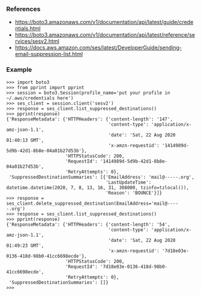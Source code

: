 ### References

* https://boto3.amazonaws.com/v1/documentation/api/latest/guide/credentials.html
* https://boto3.amazonaws.com/v1/documentation/api/latest/reference/services/sesv2.html
* https://docs.aws.amazon.com/ses/latest/DeveloperGuide/sending-email-suppression-list.html

### Example

```
>>> import boto3
>>> from pprint import pprint
>>> session = boto3.Session(profile_name='put your profile in ~/.aws/credentials here')
>>> ses_client = session.client('sesv2')
>>> response = ses_client.list_suppressed_destinations()
>>> pprint(response)
{'ResponseMetadata': {'HTTPHeaders': {'content-length': '147',
                                      'content-type': 'application/x-amz-json-1.1',
                                      'date': 'Sat, 22 Aug 2020 01:40:13 GMT',
                                      'x-amzn-requestid': '1414989d-5d9b-42d1-8b8e-04a01b27d53b'},
                      'HTTPStatusCode': 200,
                      'RequestId': '1414989d-5d9b-42d1-8b8e-04a01b27d53b',
                      'RetryAttempts': 0},
 'SuppressedDestinationSummaries': [{'EmailAddress': 'mail@-----.org',
                                     'LastUpdateTime': datetime.datetime(2020, 7, 8, 13, 16, 31, 308000, tzinfo=tzlocal()),
                                     'Reason': 'BOUNCE'}]}
>>> response = ses_client.delete_suppressed_destination(EmailAddress='mail@-----.org')
>>> response = ses_client.list_suppressed_destinations()
>>> pprint(response)
{'ResponseMetadata': {'HTTPHeaders': {'content-length': '54',
                                      'content-type': 'application/x-amz-json-1.1',
                                      'date': 'Sat, 22 Aug 2020 01:49:23 GMT',
                                      'x-amzn-requestid': '7d18e03e-0136-418d-98b0-41cc6698ecde'},
                      'HTTPStatusCode': 200,
                      'RequestId': '7d18e03e-0136-418d-98b0-41cc6698ecde',
                      'RetryAttempts': 0},
 'SuppressedDestinationSummaries': []}
>>>

```
